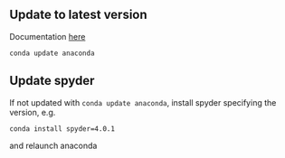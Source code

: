 ## Update to latest version

Documentation [here](https://docs.anaconda.com/anaconda/install/update-version/)
```
conda update anaconda
```

## Update spyder 
If not updated with `conda update anaconda`, install spyder specifying the version, e.g.
```
conda install spyder=4.0.1
```
and relaunch anaconda

